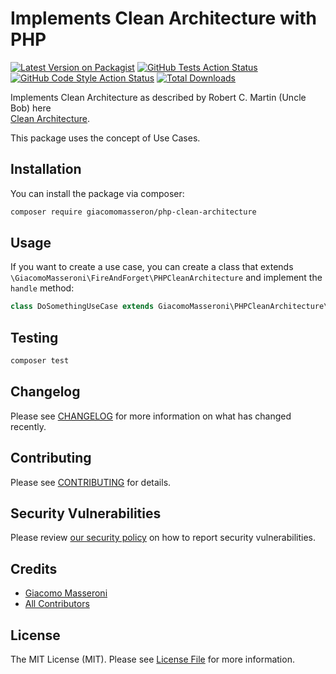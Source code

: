 # Implements Clean Architecture with PHP

[![Latest Version on Packagist](https://img.shields.io/packagist/v/giacomomasseron/php-php-clean-architecture.svg?style=flat-square)](https://packagist.org/packages/giacomomasseron/php-php-clean-architecture)
[![GitHub Tests Action Status](https://img.shields.io/github/actions/workflow/status/giacomomasseron/php-php-clean-architecture/run-tests.yml?branch=main&label=tests&style=flat-square)](https://github.com/giacomomasseron/php-php-clean-architecture/actions?query=workflow%3Arun-tests+branch%3Amain)
[![GitHub Code Style Action Status](https://img.shields.io/github/actions/workflow/status/giacomomasseron/php-php-clean-architecture/fix-php-code-style-issues.yml?branch=main&label=code%20style&style=flat-square)](https://github.com/giacomomasseron/php-php-clean-architecture/actions?query=workflow%3A"Fix+PHP+code+style+issues"+branch%3Amain)
[![Total Downloads](https://img.shields.io/packagist/dt/giacomomasseron/php-php-clean-architecture.svg?style=flat-square)](https://packagist.org/packages/giacomomasseron/php-php-clean-architecture)

Implements Clean Architecture as described by Robert C. Martin (Uncle Bob) here  
[Clean Architecture](https://blog.cleancoder.com/uncle-bob/2012/08/13/the-clean-architecture.html).

This package uses the concept of Use Cases.

## Installation

You can install the package via composer:

```bash
composer require giacomomasseron/php-clean-architecture
```

## Usage

If you want to create a use case, you can create a class that extends `\GiacomoMasseroni\FireAndForget\PHPCleanArchitecture` and implement the `handle` method:

```php
class DoSomethingUseCase extends GiacomoMasseroni\PHPCleanArchitecture\BaseUseCase
```

## Testing

```bash
composer test
```

## Changelog

Please see [CHANGELOG](CHANGELOG.md) for more information on what has changed recently.

## Contributing

Please see [CONTRIBUTING](CONTRIBUTING.md) for details.

## Security Vulnerabilities

Please review [our security policy](../../security/policy) on how to report security vulnerabilities.

## Credits

- [Giacomo Masseroni](https://github.com/giacomomasseron)
- [All Contributors](../../contributors)

## License

The MIT License (MIT). Please see [License File](LICENSE.md) for more information.
